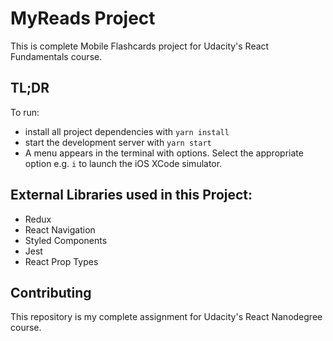 # MyReads Project

This is complete Mobile Flashcards project for Udacity's React Fundamentals course. 

## TL;DR

To run:

* install all project dependencies with `yarn install`
* start the development server with `yarn start`
* A menu appears in the terminal with options. Select the appropriate option e.g. `i` to launch the iOS XCode simulator.

## External Libraries used in this Project:
* Redux
* React Navigation
* Styled Components
* Jest
* React Prop Types

## Contributing

This repository is my complete assignment for Udacity's React Nanodegree course.